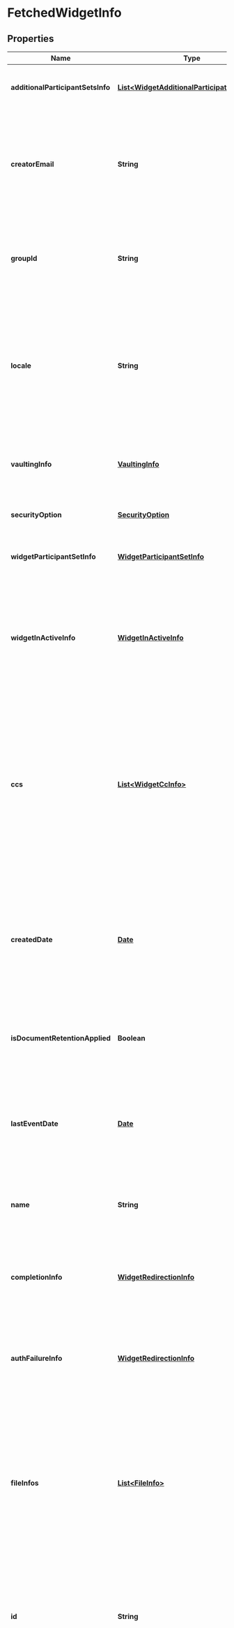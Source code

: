 
# FetchedWidgetInfo

## Properties
Name | Type | Description | Notes
------------ | ------------- | ------------- | -------------
**additionalParticipantSetsInfo** | [**List&lt;WidgetAdditionalParticipationSetInfo&gt;**](WidgetAdditionalParticipationSetInfo.md) | List of all the participants in the web form except web form signer |  [optional]
**creatorEmail** | **String** | Email of web form creator. Only returned in GET response. Cannot be provided in POST/PUT request. If provided in POST, it will simply be ignored |  [optional]
**groupId** | **String** | The ID of the group to which the widget belongs to. If not provided during creation, primary group of the creator will be used |  [optional]
**locale** | **String** | The locale associated with this web form - specifies the language for the signing page and emails, for example en_US or fr_FR. If none specified, defaults to the language configured for the web form creator |  [optional]
**vaultingInfo** | [**VaultingInfo**](VaultingInfo.md) | Vaulting properties that allows Adobe Sign to securely store documents with a vault provider |  [optional]
**securityOption** | [**SecurityOption**](SecurityOption.md) | Secondary security parameters for the web form |  [optional]
**widgetParticipantSetInfo** | [**WidgetParticipantSetInfo**](WidgetParticipantSetInfo.md) | Represents web form participant for whom email should not be provided |  [optional]
**widgetInActiveInfo** | [**WidgetInActiveInfo**](WidgetInActiveInfo.md) | The custom message which will be displayed to the user or the URL to which user will be redirected when the web form is accessed in a disabled state. This can only be specified in PUT request |  [optional]
**ccs** | [**List&lt;WidgetCcInfo&gt;**](WidgetCcInfo.md) | A list of one or more email addresses that you want to copy on this transaction. The email addresses will each receive an email when the final agreement created through web form is signed. The email addresses will also receive a copy of the document, attached as a PDF file |  [optional]
**createdDate** | [**Date**](Date.md) | Date when web form was created. If provided in POST, it will simply be ignored. Format would be yyyy-MM-dd&#39;T&#39;HH:mm:ssZ. For example, e.g 2016-02-25T18:46:19Z represents UTC time |  [optional]
**isDocumentRetentionApplied** | **Boolean** | Is document retention applied for this resource.  If provided in POST or PUT, it will simply be ignored. |  [optional]
**lastEventDate** | [**Date**](Date.md) | The date of the last event that occurred for this web form.  Format would be yyyy-MM-dd&#39;T&#39;HH:mm:ssZ. For example, e.g 2016-02-25T18:46:19Z represents UTC time |  [optional]
**name** | **String** | The name of the web form that will be used to identify it, in emails, website and other places |  [optional]
**completionInfo** | [**WidgetRedirectionInfo**](WidgetRedirectionInfo.md) | URL and associated properties for the success page the web form signer will be taken to after performing desired action on the web form |  [optional]
**authFailureInfo** | [**WidgetRedirectionInfo**](WidgetRedirectionInfo.md) | URL and associated properties for the error page the web form signer will be taken after failing to authenticate |  [optional]
**fileInfos** | [**List&lt;FileInfo&gt;**](FileInfo.md) | A list of one or more files (or references to files) that will be used to create the web form. If more than one file is provided, they will be combined before the web form is created. Library documents are not permitted. Note: Only one of the four parameters in every FileInfo object must be specified |  [optional]
**id** | **String** | A resource identifier that can be used to uniquely identify the web form in other apis. If provided in POST, it will simply be ignored |  [optional]
**state** | [**StateEnum**](#StateEnum) | The state in which the web form should land. For example in order to create a web form in DRAFT state, field should be DRAFT. The state field will never get returned in GET /widgets/{ID} and will be ignored if provided in PUT /widgets/{ID} call. The eventual status of the web form can be obtained from GET /widgets/ID |  [optional]
**status** | [**StatusEnum**](#StatusEnum) | Status of the Web Form. If provided in POST, it will simply be ignored |  [optional]


<a name="StateEnum"></a>
## Enum: StateEnum
Name | Value
---- | -----
DRAFT | &quot;DRAFT&quot;
ACTIVE | &quot;ACTIVE&quot;
AUTHORING | &quot;AUTHORING&quot;


<a name="StatusEnum"></a>
## Enum: StatusEnum
Name | Value
---- | -----
DRAFT | &quot;DRAFT&quot;
AUTHORING | &quot;AUTHORING&quot;
ACTIVE | &quot;ACTIVE&quot;
DOCUMENTS_NOT_YET_PROCESSED | &quot;DOCUMENTS_NOT_YET_PROCESSED&quot;
DISABLED | &quot;DISABLED&quot;
DISCARDED | &quot;DISCARDED&quot;



